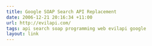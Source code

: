 ```yaml
---
title: Google SOAP Search API Replacement
date: 2006-12-21 20:16:34 +11:00
url: http://evilapi.com/
tags: api search soap programming web evilapi google
layout: link
---
```

